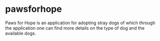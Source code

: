 # pawsforhope
Paws for Hope is an application for adopting stray dogs of which through the application one can find more details on the type of dog and the available dogs.
